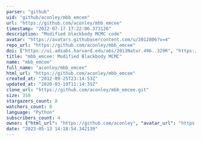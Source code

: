 ```yaml
---
parser: "github"
uid: "github/aconley/mbb_emcee"
url: "https://github.com/aconley/mbb_emcee"
timestamp: "2022-07-17 17:22:06.373126"
description: "Modified blackbody MCMC code"
avatar: "https://avatars.githubusercontent.com/u/2012806?v=4"
repo_url: "https://github.com/aconley/mbb_emcee"
doi: ["https://ui.adsabs.harvard.edu/abs/2013Natur.496..329R", "https://ui.adsabs.harvard.edu/abs/2016ascl.soft02020C/abstract"]
title: "mbb_emcee: Modified Blackbody MCMC"
name: "mbb_emcee"
full_name: "aconley/mbb_emcee"
html_url: "https://github.com/aconley/mbb_emcee"
created_at: "2012-09-25T23:14:53Z"
updated_at: "2020-03-19T11:14:35Z"
clone_url: "https://github.com/aconley/mbb_emcee.git"
size: 350
stargazers_count: 8
watchers_count: 8
language: "Python"
subscribers_count: 4
owner: {"html_url": "https://github.com/aconley", "avatar_url": "https://avatars.githubusercontent.com/u/2012806?v=4", "login": "aconley", "type": "User"}
date: "2023-05-13 14:18:54.342139"
---
```

